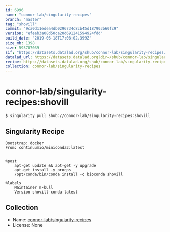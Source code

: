 ```yaml
---
id: 6996
name: "connor-lab/singularity-recipes"
branch: "master"
tag: "shovill"
commit: "9ca0d11edea4db0296734c8cb45d187903b60fc9"
version: "efeab3a08d50ca20d691241594924fdd"
build_date: "2019-06-18T17:08:02.399Z"
size_mb: 1398
size: 593707039
sif: "https://datasets.datalad.org/shub/connor-lab/singularity-recipes/shovill/2019-06-18-9ca0d11e-efeab3a0/efeab3a08d50ca20d691241594924fdd.simg"
datalad_url: https://datasets.datalad.org?dir=/shub/connor-lab/singularity-recipes/shovill/2019-06-18-9ca0d11e-efeab3a0/
recipe: https://datasets.datalad.org/shub/connor-lab/singularity-recipes/shovill/2019-06-18-9ca0d11e-efeab3a0/Singularity
collection: connor-lab/singularity-recipes
---
```


# connor-lab/singularity-recipes:shovill

```bash
$ singularity pull shub://connor-lab/singularity-recipes:shovill
```

## Singularity Recipe

```singularity
Bootstrap: docker
From: continuumio/miniconda3:latest


%post
    apt-get update && apt-get -y upgrade
    apt-get install -y procps
    /opt/conda/bin/conda install -c bioconda shovill

%labels
    Maintainer m-bull
    Version shovill-conda-latest
```

## Collection

 - Name: [connor-lab/singularity-recipes](https://github.com/connor-lab/singularity-recipes)
 - License: None

